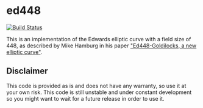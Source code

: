 # ed448

[![Build Status](https://travis-ci.org/twstrike/ed448.svg?branch=master)](https://travis-ci.org/twstrike/ed448)

This is an implementation of the Edwards elliptic curve with a field size of 448, as described by Mike Hamburg in his paper ["Ed448-Goldilocks, a new elliptic curve"](http://csrc.nist.gov/groups/ST/ecc-workshop-2015/papers/session7-hamburg-michael.pdf).

## Disclaimer
This code is provided as is and does not have any warranty, so use it at your own risk.
This code is still unstable and under constant development so you might want to wait for a future release in order to use it.

